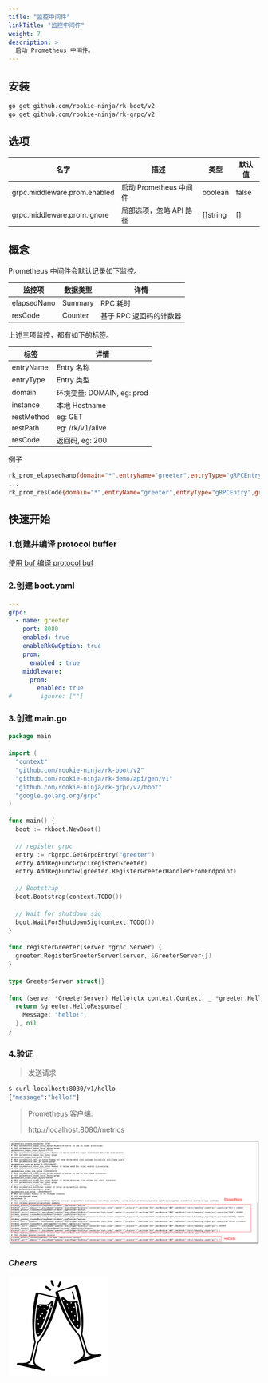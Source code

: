 ```yaml
---
title: "监控中间件"
linkTitle: "监控中间件"
weight: 7
description: >
  启动 Prometheus 中间件。
---
```


## 安装
```bash
go get github.com/rookie-ninja/rk-boot/v2
go get github.com/rookie-ninja/rk-grpc/v2
```

## 选项
| 名字                          | 描述                | 类型       | 默认值   |
|-----------------------------|-------------------|----------|-------|
| grpc.middleware.prom.enabled | 启动 Prometheus 中间件 | boolean  | false |
| grpc.middleware.prom.ignore  | 局部选项，忽略 API 路径    | []string | []    |

## 概念
Prometheus 中间件会默认记录如下监控。

| 监控项         | 数据类型    | 详情             |
|-------------|---------|----------------|
| elapsedNano | Summary | RPC 耗时         |
| resCode     | Counter | 基于 RPC 返回码的计数器 |

上述三项监控，都有如下的标签。

| 标签         | 详情                                                                                                |
|------------|---------------------------------------------------------------------------------------------------|
| entryName  | Entry 名称                                                                                          |
| entryType  | Entry 类型                                                                                          |
| domain     | 环境变量: DOMAIN, eg: prod                                                                            |
| instance   | 本地 Hostname                                                                                       |
| restMethod | eg: GET                                                                                           |
| restPath   | eg: /rk/v1/alive                                                                                  |
| resCode    | 返回码, eg: 200                                                                                      |

例子

```bash
rk_prom_elapsedNano{domain="*",entryName="greeter",entryType="gRPCEntry",grpcMethod="Hello",grpcService="api.v1.Greeter",grpcType="UnaryServer",instance="lark.local",resCode="OK",restMethod="",restPath="",quantile="0.5"} 11570
...
rk_prom_resCode{domain="*",entryName="greeter",entryType="gRPCEntry",grpcMethod="Hello",grpcService="api.v1.Greeter",grpcType="UnaryServer",instance="lark.local",resCode="OK",restMethod="",restPath=""} 1```
```

## 快速开始
### 1.创建并编译 protocol buffer
[使用 buf 编译 protocol buf](../buf)

### 2.创建 boot.yaml
```yaml
---
grpc:
  - name: greeter
    port: 8080
    enabled: true
    enableRkGwOption: true
    prom:
      enabled : true
    middleware:
      prom:
        enabled: true
#        ignore: [""]
```

### 3.创建 main.go
```go
package main

import (
  "context"
  "github.com/rookie-ninja/rk-boot/v2"
  "github.com/rookie-ninja/rk-demo/api/gen/v1"
  "github.com/rookie-ninja/rk-grpc/v2/boot"
  "google.golang.org/grpc"
)

func main() {
  boot := rkboot.NewBoot()

  // register grpc
  entry := rkgrpc.GetGrpcEntry("greeter")
  entry.AddRegFuncGrpc(registerGreeter)
  entry.AddRegFuncGw(greeter.RegisterGreeterHandlerFromEndpoint)

  // Bootstrap
  boot.Bootstrap(context.TODO())

  // Wait for shutdown sig
  boot.WaitForShutdownSig(context.TODO())
}

func registerGreeter(server *grpc.Server) {
  greeter.RegisterGreeterServer(server, &GreeterServer{})
}

type GreeterServer struct{}

func (server *GreeterServer) Hello(ctx context.Context, _ *greeter.HelloRequest) (*greeter.HelloResponse, error) {
  return &greeter.HelloResponse{
    Message: "hello!",
  }, nil
}
```

### 4.验证
> 发送请求

```bash
$ curl localhost:8080/v1/hello
{"message":"hello!"}
```

> Prometheus 客户端:
>
> http://localhost:8080/metrics

![prom-inter](../../../../img/user-guide/gin/basic/gin-prom-inter.png)

### _**Cheers**_
![](../../../../img/user-guide/cheers.png)
